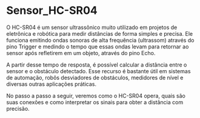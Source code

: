 # Sensor_HC-SR04
O HC-SR04 é um sensor ultrassônico muito utilizado em projetos de eletrônica e robótica para medir distâncias de forma simples e precisa. Ele funciona emitindo ondas sonoras de alta frequência (ultrassom) através do pino Trigger e medindo o tempo que essas ondas levam para retornar ao sensor após refletirem em um objeto, através do pino Echo.

A partir desse tempo de resposta, é possível calcular a distância entre o sensor e o obstáculo detectado. Esse recurso é bastante útil em sistemas de automação, robôs desviadores de obstáculos, medidores de nível e diversas outras aplicações práticas.

No passo a passo a seguir, veremos como o HC-SR04 opera, quais são suas conexões e como interpretar os sinais para obter a distância com precisão.
